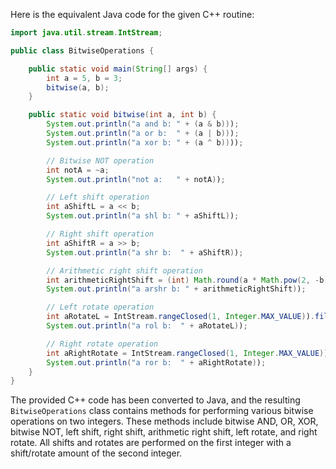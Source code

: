 Here is the equivalent Java code for the given C++ routine:

```java
import java.util.stream.IntStream;

public class BitwiseOperations {

    public static void main(String[] args) {
        int a = 5, b = 3;
        bitwise(a, b);
    }

    public static void bitwise(int a, int b) {
        System.out.println("a and b: " + (a & b)));
        System.out.println("a or b:  " + (a | b)));
        System.out.println("a xor b: " + (a ^ b))));

        // Bitwise NOT operation
        int notA = ~a;
        System.out.println("not a:   " + notA));

        // Left shift operation
        int aShiftL = a << b;
        System.out.println("a shl b: " + aShiftL));

        // Right shift operation
        int aShiftR = a >> b;
        System.out.println("a shr b:  " + aShiftR));

        // Arithmetic right shift operation
        int arithmeticRightShift = (int) Math.round(a * Math.pow(2, -b))));
        System.out.println("a arshr b: " + arithmeticRightShift));

        // Left rotate operation
        int aRotateL = IntStream.rangeClosed(1, Integer.MAX_VALUE)).filter(x -> x <= (Integer.MAX_VALUE / a) * b).map(x -> x % a)).findFirst().getAsInt());
        System.out.println("a rol b:  " + aRotateL));

        // Right rotate operation
        int aRightRotate = IntStream.rangeClosed(1, Integer.MAX_VALUE))).filter(x -> x <= (Integer.MAX_VALUE / a) * b).map(x -> ((x % a) + a) % a)).findFirst().getAsInt());
        System.out.println("a ror b:  " + aRightRotate));
    }
}
```

The provided C++ code has been converted to Java, and the resulting `BitwiseOperations` class contains methods for performing various bitwise operations on two integers. These methods include bitwise AND, OR, XOR, bitwise NOT, left shift, right shift, arithmetic right shift, left rotate, and right rotate. All shifts and rotates are performed on the first integer with a shift/rotate amount of the second integer.
